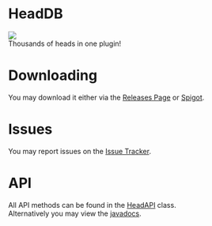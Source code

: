 # HeadDB
[![](https://jitpack.io/v/TheSilentPro/HeadDB.svg)](https://jitpack.io/#TheSilentPro/HeadDB) <br>
Thousands of heads in one plugin!

# Downloading
You may download it either via the [Releases Page](https://github.com/TheSilentPro/HeadDB/releases) or [Spigot](https://www.spigotmc.org/resources/free-headdb-head-database.84967/).

# Issues
You may report issues on the [Issue Tracker](https://github.com/TheSilentPro/HeadDB/issues).

# API
All API methods can be found in the [HeadAPI](https://github.com/TheSilentPro/HeadDB/blob/master/src/main/java/tsp/headdb/api/HeadAPI.java) class. <br>
Alternatively you may view the [javadocs](https://javadocs.pages.dev/headdb/4.0.0/tsp/headdb/api/HeadAPI).
